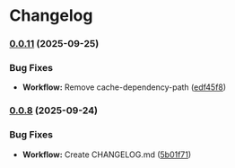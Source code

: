 # Changelog

### [0.0.11](https://github.com/T2PeNBiX99wcoxKv3A4g/Always-Mist/compare/v0.0.10...v0.0.11) (2025-09-25)

### Bug Fixes

* **Workflow:** Remove cache-dependency-path ([edf45f8](https://github.com/T2PeNBiX99wcoxKv3A4g/Always-Mist/commit/edf45f8e258df85628444b87f95c2adf19f42923))

### [0.0.8](https://github.com/T2PeNBiX99wcoxKv3A4g/Always-Mist/compare/v0.0.7...v0.0.8) (2025-09-24)

### Bug Fixes

* **Workflow:** Create CHANGELOG.md ([5b01f71](https://github.com/T2PeNBiX99wcoxKv3A4g/Always-Mist/commit/5b01f71074b001f898a227cbfb36c95f5de25e6f))